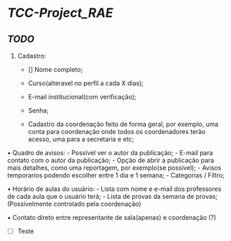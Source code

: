 # ***TCC-Project_RAE***

## ***TODO***
1. Cadastro:
    - [] Nome completo;
    - Curso(alteravel no perfil a cada X dias);
    - E-mail institucional(com verificação);
    - Senha;

    - Cadastro da coordenação feito de forma geral, por exemplo, uma conta para coordenação onde todos os coordenadores terão acesso, uma para a secretaria e etc;

• Quadro de avisos:
    - Possível ver o autor da publicação;
    - E-mail para contato com o autor da publicação;
    - Opção de abrir a publicação para mais detalhes, como uma reportagem, por exemplo(se possível);
    - Avisos temporarios podendo escolher entre 1 dia e 1 semana;
    - Categorias / Filtro;

• Horário de aulas do usuário:
    - Lista com nome e e-mail dos professores de cada aula que o usuário terá;
    - Lista de provas da semana de provas;
    (Possivelmente controlado pela coordenação)

• Contato direto entre representante de sala(apenas) e coordenação (?)
- [ ] Teste
